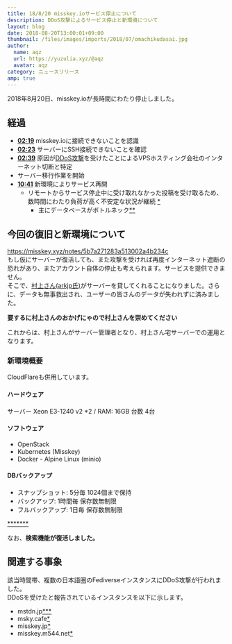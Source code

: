 ```yaml
---
title: 18/8/20 misskey.ioサービス停止について
description: DDoS攻撃によるサービス停止と新環境について
layout: blog
date: 2018-08-20T13:00:01+09:00
thumbnail: /files/images/imports/2018/07/omachikudasai.jpg
author:
  name: aqz
  url: https://yuzulia.xyz/@aqz
  avatar: aqz
category: ニュースリリース
amp: true
---
```

2018年8月20日、misskey.ioが長時間にわたり停止しました。

## 経過
- [**02:19**](https://misskey.m544.net/notes/5b79a6b87c920841f66547a0) misskey.ioに接続できないことを認識
- [**02:23**](https://misskey.m544.net/notes/5b79a7a97c920841f66547fc) サーバーにSSH接続できないことを確認
- [**02:39**](https://misskey.m544.net/notes/5b79ab3751eabc3fc6ef198e) 原因が[DDoS攻撃](https://ddosmon.net/explore/150.95.142.132)を受けたことによるVPSホスティング会社のインターネット切断と特定
- サーバー移行作業を開始
- [**10:41**](https://misskey.m544.net/notes/5b7a1c3765a223067a9f895a) 新環境によりサービス再開
  * リモートからサービス停止中に受け取れなかった投稿を受け取るため、数時間にわたり負荷が高く不安定な状況が継続 [*](https://misskey.xyz/notes/5b7a293f8c93bc0048ac2612)
    - 主にデータベースがボトルネック[*](https://misskey.xyz/notes/5b7a2111803b9100313bebca)[*](https://misskey.xyz/notes/5b7a28f40280600036dbd06d)

## 今回の復旧と新環境について
https://misskey.xyz/notes/5b7a271283a513002a4b234c  
もし仮にサーバーが復活しても、また攻撃を受ければ再度インターネット遮断の恐れがあり、またアカウント自体の停止も考えられます。サービスを提供できません。  
そこで、[村上さん(arkjp氏)](https://misskey.io/@AureoleArk)がサーバーを貸してくれることになりました。さらに、データも無事救出され、ユーザーの皆さんのデータが失われずに済みました。  

**要するに村上さんのおかげにゃので村上さんを崇めてください**

これからは、村上さんがサーバー管理者となり、村上さん宅サーバーでの運用となります。

### 新環境概要
CloudFlareも併用しています。

#### ハードウェア
サーバー Xeon E3-1240 v2 *2 / RAM: 16GB
台数 4台

#### ソフトウェア
- OpenStack
- Kubernetes (Misskey)
- Docker - Alpine Linux (minio)

#### DBバックアップ
- スナップショット: 5分毎 1024個まで保持
- バックアップ: 1時間毎 保存数無制限
- フルバックアップ: 1日毎 保存数無制限

[*](https://misskey.xyz/notes/5b7a2aa00280600036dbd1cb)[*](https://misskey.xyz/notes/5b7a2ae20280600036dbd1fd)[*](https://misskey.xyz/notes/5b7a2b7f0280600036dbd28e)[*](https://misskey.xyz/notes/5b7a2be20280600036dbd2ce)[*](https://misskey.xyz/notes/5b7a305a0280600036dbd633)[*](https://misskey.xyz/notes/5b7a30d40280600036dbd683)[*](https://misskey.xyz/notes/5b7a2a100280600036dbd15e)

なお、**検索機能が復活しました。**

## 関連する事象
該当時間帯、複数の日本語圏のFediverseインスタンスにDDoS攻撃が行われました。  
DDoSを受けたと報告されているインスタンスを以下に示します。

- mstdn.jp[*](https://misskey.m544.net/notes/5b79bfd951eabc3fc6ef1d18)[*](https://mstdn.jp/@nullkal/100579630034603133)[*](https://misskey.xyz/notes/5b7a47b00280600036dbe1d5)
- msky.cafe[*](https://msky.cafe/notes/5b79ac3af94195003e74266e)
- misskey.jp[*](https://msky.cafe/notes/5b79b975b8beba0048d70ec9)
- misskey.m544.net[*](https://misskey.m544.net/notes/5b7a05b561ba9a4cf71c1917)
